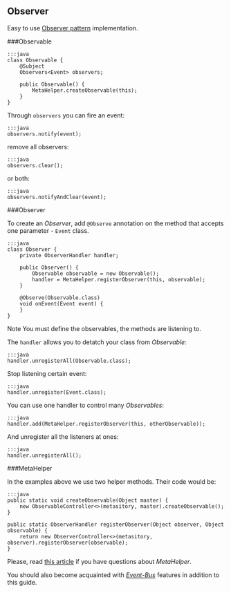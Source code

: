 <div class="page-header">
    <h2>Observer</h2>
</div>

Easy to use [Observer pattern](https://en.wikipedia.org/wiki/Observer_pattern) implementation.

###Observable

    :::java
    class Observable {
        @Subject
        Observers<Event> observers;

        public Observable() {
            MetaHelper.createObservable(this);
        }
    }

Through `observers` you can fire an event:

    :::java
    observers.notify(event);

remove all observers:

    :::java
    observers.clear();

or both:

    :::java
    observers.notifyAndClear(event);


###Observer

To create an *Observer*, add `@Observe` annotation on the method that accepts one parameter - `Event` class.

    :::java
    class Observer {
        private ObserverHandler handler;

        public Observer() {
            Observable observable = new Observable();
            handler = MetaHelper.registerObserver(this, observable);
        }

        @Observe(Observable.class)
        void onEvent(Event event) {
        }
    }

<span class="label label-info">Note</span> You must define the observables, the methods are listening to.

The `handler` allows you to detatch your class from *Observable*:

    :::java
    handler.unregisterAll(Observable.class);

Stop listening certain event:

    :::java
    handler.unregister(Event.class);

You can use one handler to control many *Observables*:

    :::java
    handler.add(MetaHelper.registerObserver(this, otherObservable));

And unregister all the listeners at ones:

    :::java
    handler.unregisterAll();

###MetaHelper

In the examples above we use two helper methods. Their code would be:

    :::java
    public static void createObservable(Object master) {
        new ObservableController<>(metasitory, master).createObservable();
    }

    public static ObserverHandler registerObserver(Object observer, Object observable) {
        return new ObserverController<>(metasitory, observer).registerObserver(observable);
    }

Please, read [this article](/guide/meta-helper) if you have questions about *MetaHelper*.

You should also become acquainted with [*Event-Bus*](/guide/event-bus) features in addition to this guide.

